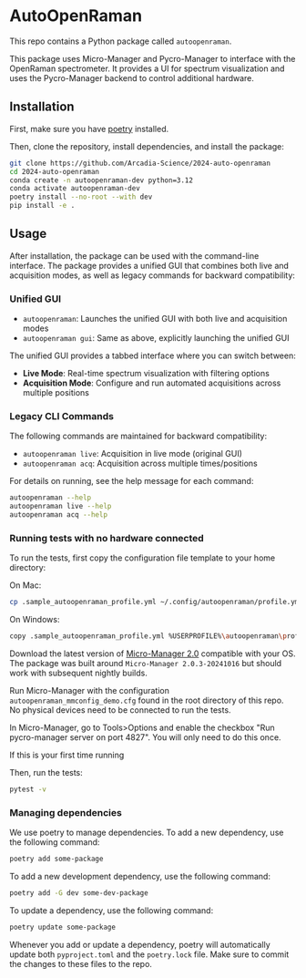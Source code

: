 
# AutoOpenRaman

This repo contains a Python package called `autoopenraman`.

This package uses Micro-Manager and Pycro-Manager to interface with the OpenRaman spectrometer. It provides a UI for spectrum visualization and uses the Pycro-Manager backend to control additional hardware.

## Installation

First, make sure you have [poetry](https://python-poetry.org/docs/#installing-with-pipx) installed.

Then, clone the repository, install dependencies, and install the package:
```bash
git clone https://github.com/Arcadia-Science/2024-auto-openraman
cd 2024-auto-openraman
conda create -n autoopenraman-dev python=3.12
conda activate autoopenraman-dev
poetry install --no-root --with dev
pip install -e .
```

## Usage

After installation, the package can be used with the command-line interface. The package provides a unified GUI that combines both live and acquisition modes, as well as legacy commands for backward compatibility:

### Unified GUI

- `autoopenraman`: Launches the unified GUI with both live and acquisition modes
- `autoopenraman gui`: Same as above, explicitly launching the unified GUI

The unified GUI provides a tabbed interface where you can switch between:
- **Live Mode**: Real-time spectrum visualization with filtering options
- **Acquisition Mode**: Configure and run automated acquisitions across multiple positions

### Legacy CLI Commands

The following commands are maintained for backward compatibility:

- `autoopenraman live`: Acquisition in live mode (original GUI)
- `autoopenraman acq`: Acquisition across multiple times/positions

For details on running, see the help message for each command:

```bash
autoopenraman --help
autoopenraman live --help
autoopenraman acq --help
```

### Running tests with no hardware connected

To run the tests, first copy the configuration file template to your home directory:

On Mac:

```bash
cp .sample_autoopenraman_profile.yml ~/.config/autoopenraman/profile.yml
```

On Windows:

```bash
copy .sample_autoopenraman_profile.yml %USERPROFILE%\autoopenraman\profile.yml
```

Download the latest version of [Micro-Manager 2.0](https://micro-manager.org/Micro-Manager_Nightly_Builds) compatible with your OS. The package was built around `Micro-Manager 2.0.3-20241016` but should work with subsequent nightly builds.

Run Micro-Manager with the configuration `autoopenraman_mmconfig_demo.cfg` found in the root directory of this repo. No physical devices need to be connected to run the tests.

In Micro-Manager, go to Tools>Options and enable the checkbox "Run pycro-manager server on port 4827". You will only need to do this once.

If this is your first time running

Then, run the tests:

```bash
pytest -v
```

### Managing dependencies

We use poetry to manage dependencies. To add a new dependency, use the following command:

```bash
poetry add some-package
```

To add a new development dependency, use the following command:

```bash
poetry add -G dev some-dev-package
```

To update a dependency, use the following command:

```bash
poetry update some-package
```

Whenever you add or update a dependency, poetry will automatically update both `pyproject.toml` and the `poetry.lock` file. Make sure to commit the changes to these files to the repo.
